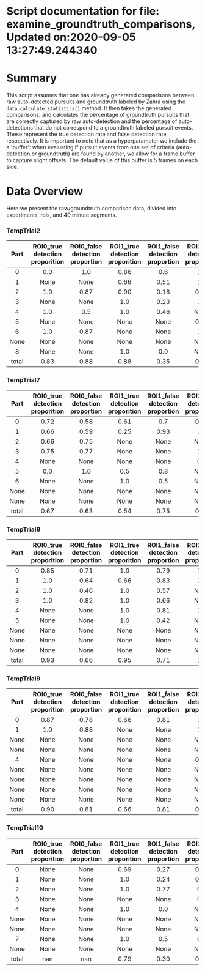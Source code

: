 
Script documentation for file: examine_groundtruth_comparisons, Updated on:2020-09-05 13:27:49.244340
=====================================================================================================

# Summary


This script assumes that one has already generated comparisons between raw auto-detected pursuits and groundtruth labeled by Zahra using the `data.calculate_statistics()` method. It then takes the generated comparisons, and calculates the percentage of groundtruth pursuits that are correctly captured by raw auto-detection and the percentage of auto-detections that do not correspond to a groundtruth labeled pursuit events.  These represent the true detection rate and false detection rate, respectively. It is important to note that as a hyperparameter we include the a 'buffer': when evaluating if pursuit events from one set of criteria (auto-detection or groundtruth) are found by another, we allow for a frame buffer to capture slight offsets. The default value of this buffer is 5 frames on each side. 
# Data Overview


Here we present the raw/groundtruth comparison data, divided into experiments, rois, and 40 minute segments.  

### TempTrial2

|Part|ROI0_true detection proporition|ROI0_false detection proportion|ROI1_true detection proporition|ROI1_false detection proportion|ROI2_true detection proporition|ROI2_false detection proportion|
| :---: | :---: | :---: | :---: | :---: | :---: | :---: |
|0|0.0|1.0|0.86|0.6|1.0|0.68|
|1|None|None|0.66|0.51|1.0|0.5|
|2|1.0|0.87|0.90|0.18|0.87|0.72|
|3|None|None|1.0|0.23|1.0|0.87|
|4|1.0|0.5|1.0|0.46|None|None|
|5|None|None|None|None|0.85|0.62|
|6|1.0|0.87|None|None|1.0|0.88|
|None|None|None|None|None|None|None|
|8|None|None|1.0|0.0|None|None|
|total|0.83|0.88|0.88|0.35|0.92|0.70|
  

### TempTrial7

|Part|ROI0_true detection proporition|ROI0_false detection proportion|ROI1_true detection proporition|ROI1_false detection proportion|ROI2_true detection proporition|ROI2_false detection proportion|
| :---: | :---: | :---: | :---: | :---: | :---: | :---: |
|0|0.72|0.58|0.61|0.7|0.77|0.78|
|1|0.66|0.59|0.25|0.93|1.0|0.92|
|2|0.66|0.75|None|None|None|None|
|3|0.75|0.77|None|None|1.0|0.4|
|4|None|None|None|None|0.0|1.0|
|5|0.0|1.0|0.5|0.8|None|None|
|6|None|None|1.0|0.5|None|None|
|None|None|None|None|None|None|None|
|None|None|None|None|None|None|None|
|total|0.67|0.63|0.54|0.75|0.75|0.79|
  

### TempTrial8

|Part|ROI0_true detection proporition|ROI0_false detection proportion|ROI1_true detection proporition|ROI1_false detection proportion|ROI2_true detection proporition|ROI2_false detection proportion|
| :---: | :---: | :---: | :---: | :---: | :---: | :---: |
|0|0.85|0.71|1.0|0.79|1.0|0.89|
|1|1.0|0.64|0.66|0.83|1.0|0.5|
|2|1.0|0.46|1.0|0.57|None|None|
|3|1.0|0.82|1.0|0.66|None|None|
|4|None|None|1.0|0.81|1.0|0.8|
|5|None|None|1.0|0.42|None|None|
|None|None|None|None|None|None|None|
|None|None|None|None|None|None|None|
|None|None|None|None|None|None|None|
|total|0.93|0.66|0.95|0.71|1.0|0.81|
  

### TempTrial9

|Part|ROI0_true detection proporition|ROI0_false detection proportion|ROI1_true detection proporition|ROI1_false detection proportion|ROI2_true detection proporition|ROI2_false detection proportion|
| :---: | :---: | :---: | :---: | :---: | :---: | :---: |
|0|0.87|0.78|0.66|0.81|1.0|0.94|
|1|1.0|0.88|None|None|1.0|0.44|
|None|None|None|None|None|None|None|
|None|None|None|None|None|None|None|
|4|None|None|None|None|0.90|0.25|
|None|None|None|None|None|None|None|
|None|None|None|None|None|None|None|
|None|None|None|None|None|None|None|
|None|None|None|None|None|None|None|
|total|0.90|0.81|0.66|0.81|0.93|0.52|
  

### TempTrial10

|Part|ROI0_true detection proporition|ROI0_false detection proportion|ROI1_true detection proporition|ROI1_false detection proportion|ROI2_true detection proporition|ROI2_false detection proportion|
| :---: | :---: | :---: | :---: | :---: | :---: | :---: |
|0|None|None|0.69|0.27|0.81|0.72|
|1|None|None|1.0|0.24|0.62|0.93|
|2|None|None|1.0|0.77|0.8|0.95|
|3|None|None|None|None|0.5|0.97|
|4|None|None|1.0|0.0|None|None|
|None|None|None|None|None|None|None|
|None|None|None|None|None|None|None|
|7|None|None|1.0|0.5|0.0|1.0|
|None|None|None|None|None|None|None|
|total|nan|nan|0.79|0.30|0.75|0.85|
  
